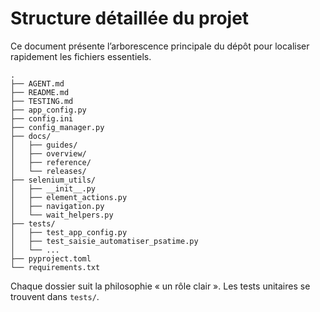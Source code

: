 # Structure détaillée du projet

Ce document présente l’arborescence principale du dépôt pour localiser rapidement les fichiers essentiels.

```text
.
├── AGENT.md
├── README.md
├── TESTING.md
├── app_config.py
├── config.ini
├── config_manager.py
├── docs/
│   ├── guides/
│   ├── overview/
│   ├── reference/
│   └── releases/
├── selenium_utils/
│   ├── __init__.py
│   ├── element_actions.py
│   ├── navigation.py
│   └── wait_helpers.py
├── tests/
│   ├── test_app_config.py
│   ├── test_saisie_automatiser_psatime.py
│   └── ...
├── pyproject.toml
└── requirements.txt
```

Chaque dossier suit la philosophie « un rôle clair ». Les tests unitaires se trouvent dans `tests/`.
